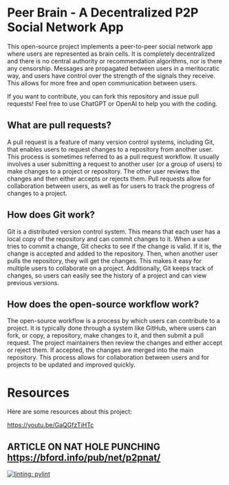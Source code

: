 # Peer Brain - A Decentralized P2P Social Network App

This open-source project implements a peer-to-peer social network app where users are represented as brain cells. It is completely decentralized and there is no central authority or recommendation algorithms, nor is there any censorship. Messages are propagated between users in a meritocratic way, and users have control over the strength of the signals they receive. This allows for more free and open communication between users.

If you want to contribute, you can fork this repository and issue pull requests! Feel free to use ChatGPT or OpenAI to help you with the coding.

## What are pull requests?

A pull request is a feature of many version control systems, including Git, that enables users to request changes to a repository from another user. This process is sometimes referred to as a pull request workflow. It usually involves a user submitting a request to another user (or a group of users) to make changes to a project or repository. The other user reviews the changes and then either accepts or rejects them. Pull requests allow for collaboration between users, as well as for users to track the progress of changes to a project.

## How does Git work?

Git is a distributed version control system. This means that each user has a local copy of the repository and can commit changes to it. When a user tries to commit a change, Git checks to see if the change is valid. If it is, the change is accepted and added to the repository. Then, when another user pulls the repository, they will get the changes. This makes it easy for multiple users to collaborate on a project. Additionally, Git keeps track of changes, so users can easily see the history of a project and can view previous versions.

## How does the open-source workflow work?

The open-source workflow is a process by which users can contribute to a project. It is typically done through a system like GitHub, where users can fork, or copy, a repository, make changes to it, and then submit a pull request. The project maintainers then review the changes and either accept or reject them. If accepted, the changes are merged into the main repository. This process allows for collaboration between users and for projects to be updated and improved quickly.

# Resources

Here are some resources about this project:

https://youtu.be/GaQGfzTiHTc

ARTICLE ON NAT HOLE PUNCHING
https://bford.info/pub/net/p2pnat/
------------------------------------------------------------------------------------------------
[![linting: pylint](https://img.shields.io/badge/linting-pylint-yellowgreen)](https://github.com/PyCQA/pylint)